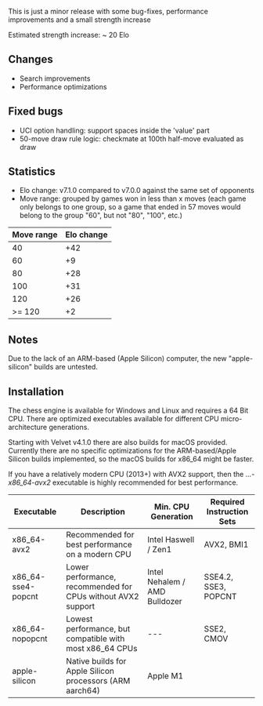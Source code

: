 
This is just a minor release with some bug-fixes, performance improvements and a small strength increase

Estimated strength increase: ~ 20 Elo

## Changes
- Search improvements
- Performance optimizations

## Fixed bugs
- UCI option handling: support spaces inside the 'value' part
- 50-move draw rule logic: checkmate at 100th half-move evaluated as draw

## Statistics
- Elo change: v7.1.0 compared to v7.0.0 against the same set of opponents
- Move range: grouped by games won in less than x moves (each game only belongs to one group, so a game that ended in 57 moves would belong to the group "60", but not "80", "100", etc.)

| Move range | Elo change |
|------------|------------|
| 40         | +42        |
| 60         | +9         |
| 80         | +28        |
| 100        | +31        |
| 120        | +26        |
| \>= 120    | +2         |

## Notes

Due to the lack of an ARM-based (Apple Silicon) computer, the new "apple-silicon" builds are untested.

## Installation
The chess engine is available for Windows and Linux and requires a 64 Bit CPU.
There are optimized executables available for different CPU micro-architecture generations.

Starting with Velvet v4.1.0 there are also builds for macOS provided.
Currently there are no specific optimizations for the ARM-based/Apple Silicon builds implemented, so
the macOS builds for x86_64 might be faster.

If you have a relatively modern CPU (2013+) with AVX2 support, then the *...-x86_64-avx2* executable is highly recommended for best performance.

| Executable          | Description                                                       | Min. CPU Generation           | Required Instruction Sets |
| ------------------- | ----------------------------------------------------------------- | ----------------------------- | ------------------------- |
| x86_64-avx2         | Recommended for best performance on a modern CPU                  | Intel Haswell / Zen1          | AVX2, BMI1                |
| x86_64-sse4-popcnt  | Lower performance, recommended for CPUs without AVX2 support      | Intel Nehalem / AMD Bulldozer | SSE4.2, SSE3, POPCNT      |
| x86_64-nopopcnt     | Lowest performance, but compatible with most x86_64 CPUs          | ---                           | SSE2, CMOV                |
| apple-silicon       | Native builds for Apple Silicon processors (ARM aarch64)          | Apple M1                      |                           |
